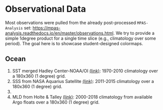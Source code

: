 # Observational Data

Most observations were pulled from the already post-processed `MPAS-Analysis` set: https://mpas-analysis.readthedocs.io/en/master/observations.html. We try to provide a simple 1degree product for a single time slice (e.g., climatology over some period). The goal here is to showcase student-designed colormaps.

## Ocean

1. SST merged Hadley Center-NOAA/OI [(link)](https://climatedataguide.ucar.edu/climate-data/merged-hadley-noaaoi-sea-surface-temperature-sea-ice-concentration-hurrell-et-al-2008): 1970-2010 climatology over a 180x360 (1 degree) grid.
2. SSS from NASA Aquarius Satellite [(link)](https://podaac.jpl.nasa.gov/dataset/AQUARIUS_L4_OISSS_IPRC_7DAY_V4): 2011-2015 climatology over a 180x360 (1 degree) grid.
3. 
3. MLD from Holte & Talley [(link)](http://mixedlayer.ucsd.edu/): 2000-2018 climatology from available Argo floats over a 180x360 (1 degree) grid.
